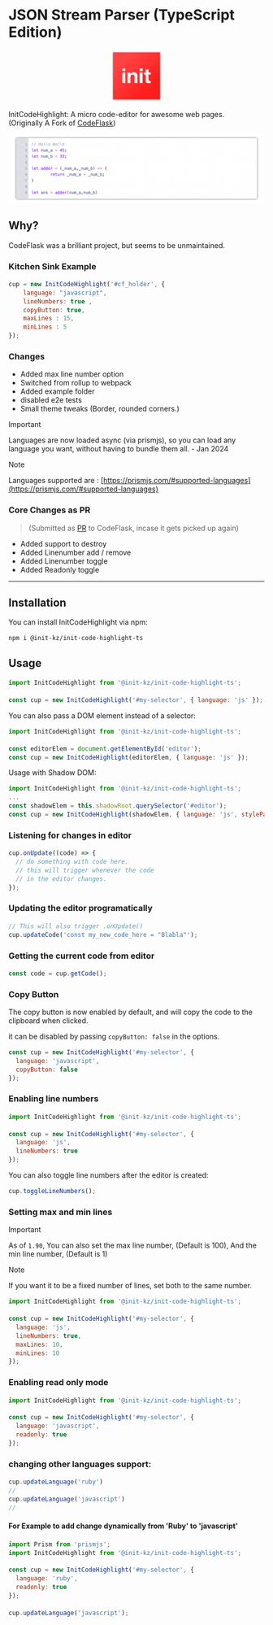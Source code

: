 # JSON Stream Parser (TypeScript Edition)


<p align="center">
  <p align="center">
    <a href="https://init.kz/en">
      <img src="assets/favicon.svg" width="100"   height="100" alt="Logo">
    </a>
  </p>
  InitCodeHighlight: A micro code-editor for awesome web pages.<br>
  (Originally A Fork of <a href="https://github.com/kazzkiq/CodeFlask">CodeFlask</a>)
</p>

<p align="center">
  <img src="assets/code.png" width="739">
</p>

## Why?
CodeFlask was a brilliant project, but seems to be unmaintained.

### Kitchen Sink Example

```js
cup = new InitCodeHighlight('#cf_holder', {
    language: "javascript",
    lineNumbers: true ,
    copyButton: true,
    maxLines : 15,
    minLines : 5
});
```


### Changes
* Added max line number option
* Switched from rollup to webpack
* Added example folder
* disabled e2e tests
* Small theme tweaks (Border, rounded corners.)

> [!IMPORTANT]
> Languages are now loaded async (via prismjs), so you can load any language you want, without having to bundle them all. - Jan 2024

> [!NOTE]
> Languages supported are : [https://prismjs.com/#supported-languages](https://prismjs.com/#supported-languages)

### Core Changes as PR
> (Submitted as [PR](https://github.com/kazzkiq/CodeFlask/pull/134) to CodeFlask, incase it gets picked up again)
* Added support to destroy
* Added Linenumber add / remove
* Added Linenumber toggle
* Added Readonly toggle

---

## Installation

You can install InitCodeHighlight via npm:

```
npm i @init-kz/init-code-highlight-ts
```

## Usage

```js
import InitCodeHighlight from '@init-kz/init-code-highlight-ts';

const cup = new InitCodeHighlight('#my-selector', { language: 'js' });
```
You can also pass a DOM element instead of a selector:
```js
import InitCodeHighlight from '@init-kz/init-code-highlight-ts';

const editorElem = document.getElementById('editor');
const cup = new InitCodeHighlight(editorElem, { language: 'js' });
```
Usage with Shadow DOM:
```js
import InitCodeHighlight from '@init-kz/init-code-highlight-ts';
...
const shadowElem = this.shadowRoot.querySelector('#editor');
const cup = new InitCodeHighlight(shadowElem, { language: 'js', styleParent: this.shadowRoot });
```
### Listening for changes in editor

```js
cup.onUpdate((code) => {
  // do something with code here.
  // this will trigger whenever the code
  // in the editor changes.
});
```

### Updating the editor programatically

```js
// This will also trigger .onUpdate()
cup.updateCode('const my_new_code_here = "Blabla"');
```

### Getting the current code from editor

```js
const code = cup.getCode();
```


### Copy Button

The copy button is now enabled by default, and will copy the code to the clipboard when clicked.

it can be disabled by passing `copyButton: false` in the options.

```js
const cup = new InitCodeHighlight('#my-selector', {
  language: 'javascript',
  copyButton: false
});
```


### Enabling line numbers

```js
import InitCodeHighlight from '@init-kz/init-code-highlight-ts';

const cup = new InitCodeHighlight('#my-selector', {
  language: 'js',
  lineNumbers: true
});
```

You can also toggle line numbers after the editor is created:

```js
cup.toggleLineNumbers();

```

### Setting max and min lines


> [!IMPORTANT]
> As of `1.90`, You can also set the max line number, (Default is 100), And the min line number, (Default is 1)

> [!NOTE]
> If you want it to be a fixed number of lines, set both to the same number.

```js
import InitCodeHighlight from '@init-kz/init-code-highlight-ts';

const cup = new InitCodeHighlight('#my-selector', {
  language: 'js',
  lineNumbers: true,
  maxLines: 10,
  minLines: 10
});
```


### Enabling read only mode

```js
import InitCodeHighlight from '@init-kz/init-code-highlight-ts';

const cup = new InitCodeHighlight('#my-selector', {
  language: 'javascript',
  readonly: true
});
```

### changing other languages support:

```js
cup.updateLanguage('ruby')
//
cup.updateLanguage('javascript')
//
```

#### For Example to add change dynamically from 'Ruby' to 'javascript'

```js
import Prism from 'prismjs';
import InitCodeHighlight from '@init-kz/init-code-highlight-ts';

const cup = new InitCodeHighlight('#my-selector', {
  language: 'ruby',
  readonly: true
});

cup.updateLanguage('javascript');
```
